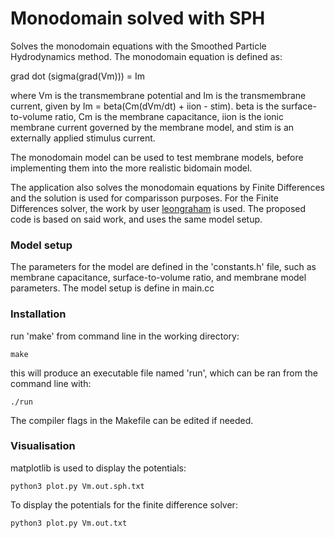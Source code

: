 # Monodomain solved with SPH

Solves the monodomain equations with the Smoothed Particle Hydrodynamics method. The monodomain equation is defined as:

grad dot (sigma(grad(Vm))) = Im

where Vm is the transmembrane potential and Im is the transmembrane current, given by Im = beta(Cm(dVm/dt) + iion - stim).
beta is the surface-to-volume ratio, Cm is the membrane capacitance, iion is the ionic membrane current governed by the membrane model, and stim is an externally applied stimulus current.
  
The monodomain model can be used to test membrane models, before implementing them into the more realistic bidomain model.

The application also solves the monodomain equations by Finite Differences and the solution is used for comparisson purposes. For the Finite Differences solver, the work by user [leongraham](https://github.com/leongraham/monodomain) is used. The proposed code is based on said work, and uses the same model setup.

### Model setup

The parameters for the model are defined in the 'constants.h' file, such as membrane capacitance, surface-to-volume ratio, and membrane model parameters. The model setup is define in main.cc

### Installation

run 'make' from command line in the working directory:

```
make
```

this will produce an executable file named 'run', which can be ran from the command line with:

```
./run
```

The compiler flags in the Makefile can be edited if needed.

### Visualisation

matplotlib is used to display the potentials:

```
python3 plot.py Vm.out.sph.txt
```

To display the potentials for the finite difference solver:

```
python3 plot.py Vm.out.txt
```